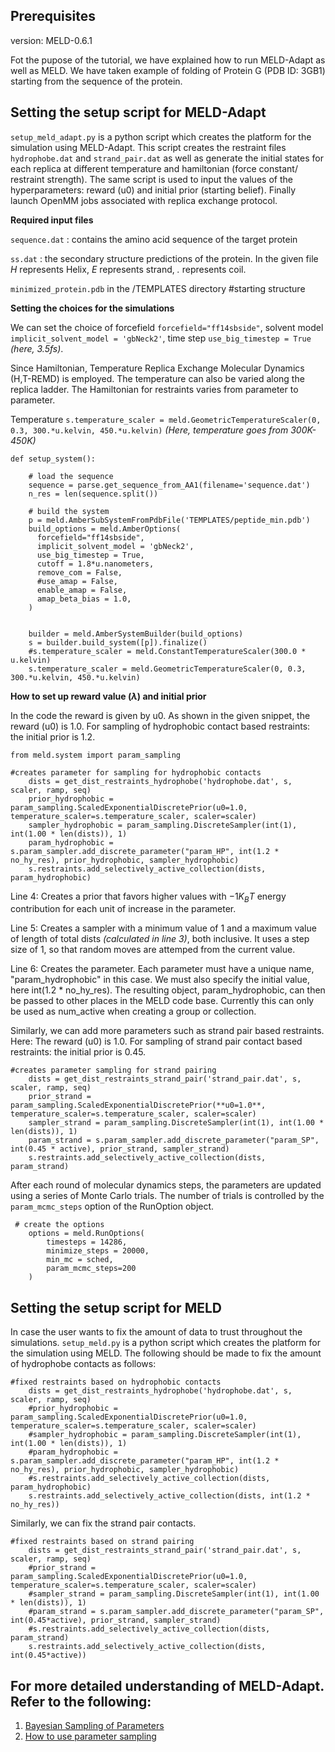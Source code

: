 
Prerequisites
--------------------
version: MELD-0.6.1

Fot the pupose of the tutorial, we have explained how to run MELD-Adapt as well as MELD. We have taken example of folding of Protein G (PDB ID: 3GB1) starting from the sequence of the protein.

Setting the setup script for MELD-Adapt
-----------------------------------------------

```setup_meld_adapt.py``` is a python script which creates the platform for the simulation using MELD-Adapt.
This script creates the restraint files ```hydrophobe.dat``` and ```strand_pair.dat``` as well as generate the initial states for 
each replica at different temperature and hamiltonian (force constant/ restraint strength). The same script is used to input the values of the hyperparameters: reward (u0) and initial prior (starting belief). Finally launch OpenMM jobs associated with replica exchange protocol.

**Required input files**

```sequence.dat``` : contains the amino acid sequence of the target protein

```ss.dat```       : the secondary structure predictions of the protein. In the given file *H* represents Helix, *E* represents strand, *.* represents coil.

```minimized_protein.pdb``` in the /TEMPLATES directory #starting structure

**Setting the choices for the simulations**

We can set the choice of forcefield ```forcefield="ff14sbside"```, solvent model ```implicit_solvent_model = 'gbNeck2'```, 
time step ```use_big_timestep = True``` *(here, 3.5fs)*.

Since Hamiltonian, Temperature Replica Exchange Molecular Dynamics (H,T-REMD) is employed. The temperature can also be varied along the replica ladder. The Hamiltonian for restraints varies from parameter to parameter. 

Temperature ```s.temperature_scaler = meld.GeometricTemperatureScaler(0, 0.3, 300.*u.kelvin, 450.*u.kelvin)``` *(Here, temperature goes from 300K-450K)*

```
def setup_system():
    
    # load the sequence
    sequence = parse.get_sequence_from_AA1(filename='sequence.dat')
    n_res = len(sequence.split())

    # build the system
    p = meld.AmberSubSystemFromPdbFile('TEMPLATES/peptide_min.pdb')
    build_options = meld.AmberOptions(
      forcefield="ff14sbside",
      implicit_solvent_model = 'gbNeck2',
      use_big_timestep = True,
      cutoff = 1.8*u.nanometers,
      remove_com = False,
      #use_amap = False,
      enable_amap = False,
      amap_beta_bias = 1.0,
    )


    builder = meld.AmberSystemBuilder(build_options)
    s = builder.build_system([p]).finalize()
    #s.temperature_scaler = meld.ConstantTemperatureScaler(300.0 * u.kelvin)
    s.temperature_scaler = meld.GeometricTemperatureScaler(0, 0.3, 300.*u.kelvin, 450.*u.kelvin)
```

**How to set up reward value ($\lambda$) and initial prior**

In the code the reward is given by u0. As shown in the given snippet, the reward (u0) is 1.0.
For sampling of hydrophobic contact based restraints: the initial prior is 1.2.

```
from meld.system import param_sampling

#creates parameter for sampling for hydrophobic contacts
    dists = get_dist_restraints_hydrophobe('hydrophobe.dat', s, scaler, ramp, seq)
    prior_hydrophobic = param_sampling.ScaledExponentialDiscretePrior(u0=1.0, temperature_scaler=s.temperature_scaler, scaler=scaler)
    sampler_hydrophobic = param_sampling.DiscreteSampler(int(1), int(1.00 * len(dists)), 1)
    param_hydrophobic = s.param_sampler.add_discrete_parameter("param_HP", int(1.2 * no_hy_res), prior_hydrophobic, sampler_hydrophobic)
    s.restraints.add_selectively_active_collection(dists, param_hydrophobic)
```

Line 4: Creates a prior that favors higher values with $-1K_B T$ energy contribution for each unit of increase in the parameter.

Line 5: Creates a sampler with a minimum value of 1 and a maximum value of length of total dists *(calculated in line 3)*, both inclusive. It uses a step size of 1, so that random moves are attemped from the current value.

Line 6: Creates the parameter. Each parameter must have a unique name, "param_hydrophobic" in this case. We must also specify the initial value, here int(1.2 * no_hy_res). The resulting object, param_hydrophobic, can then be passed to other places in the MELD code base. Currently this can only be used as num_active when creating a group or collection.   

Similarly, we can add more parameters such as strand pair based restraints.
Here: 
The reward (u0) is 1.0.
For sampling of strand pair contact based restraints: the initial prior is 0.45.
```
#creates parameter sampling for strand pairing
    dists = get_dist_restraints_strand_pair('strand_pair.dat', s, scaler, ramp, seq)
    prior_strand = param_sampling.ScaledExponentialDiscretePrior(**u0=1.0**, temperature_scaler=s.temperature_scaler, scaler=scaler)
    sampler_strand = param_sampling.DiscreteSampler(int(1), int(1.00 * len(dists)), 1)
    param_strand = s.param_sampler.add_discrete_parameter("param_SP", int(0.45 * active), prior_strand, sampler_strand)
    s.restraints.add_selectively_active_collection(dists, param_strand)
```

After each round of molecular dynamics steps, the parameters are updated using a series of Monte Carlo trials. The number of trials is controlled by the ```param_mcmc_steps``` option of the RunOption object.

```
 # create the options
    options = meld.RunOptions(
        timesteps = 14286,
        minimize_steps = 20000,
        min_mc = sched,
        param_mcmc_steps=200
    )
```

Setting the setup script for MELD
----------------------------------

In case the user wants to fix the amount of data to trust throughout the simulations. ```setup_meld.py``` is a python script which creates the platform for the simulation using MELD. The following should be made to fix the amount of hydrophobe contacts as follows:

```
#fixed restraints based on hydrophobic contacts
    dists = get_dist_restraints_hydrophobe('hydrophobe.dat', s, scaler, ramp, seq)
    #prior_hydrophobic = param_sampling.ScaledExponentialDiscretePrior(u0=1.0, temperature_scaler=s.temperature_scaler, scaler=scaler)
    #sampler_hydrophobic = param_sampling.DiscreteSampler(int(1), int(1.00 * len(dists)), 1)
    #param_hydrophobic = s.param_sampler.add_discrete_parameter("param_HP", int(1.2 * no_hy_res), prior_hydrophobic, sampler_hydrophobic)
    #s.restraints.add_selectively_active_collection(dists, param_hydrophobic)
    s.restraints.add_selectively_active_collection(dists, int(1.2 * no_hy_res))   
```
Similarly, we can fix the strand pair contacts.
```
#fixed restraints based on strand pairing
    dists = get_dist_restraints_strand_pair('strand_pair.dat', s, scaler, ramp, seq)
    #prior_strand = param_sampling.ScaledExponentialDiscretePrior(u0=1.0, temperature_scaler=s.temperature_scaler, scaler=scaler)
    #sampler_strand = param_sampling.DiscreteSampler(int(1), int(1.00 * len(dists)), 1)
    #param_strand = s.param_sampler.add_discrete_parameter("param_SP", int(0.45*active), prior_strand, sampler_strand)
    #s.restraints.add_selectively_active_collection(dists, param_strand)
    s.restraints.add_selectively_active_collection(dists, int(0.45*active))
```
For more detailed understanding of MELD-Adapt. Refer to the following:
-----------------------------------------------------------------------
1) [Bayesian Sampling of Parameters](http://meldmd.org/explain/param_sampling.html#parameter-sampling-background)
2) [How to use parameter sampling](http://meldmd.org/how_to/parameter_sampling.html) 





